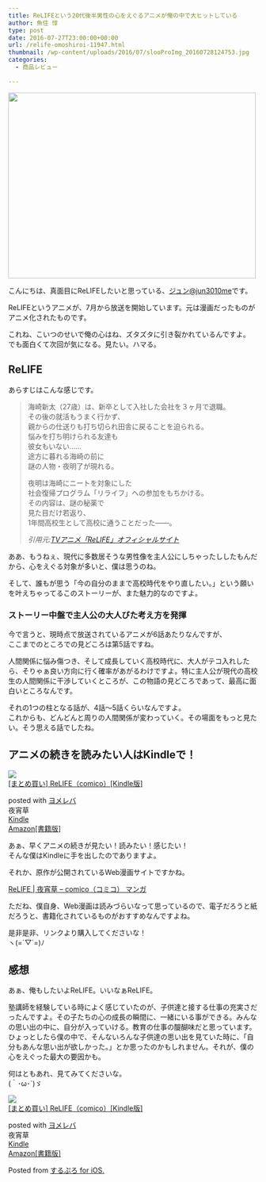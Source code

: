 ```yaml
---
title: ReLIFEという20代後半男性の心をえぐるアニメが俺の中で大ヒットしている
author: 魚住 惇
type: post
date: 2016-07-27T23:00:00+00:00
url: /relife-omoshiroi-11947.html
thumbnail: /wp-content/uploads/2016/07/slooProImg_20160728124753.jpg
categories:
  - 商品レビュー

---
```

<img decoding="async" loading="lazy" alt="" src="/wp-content/uploads/2016/07/slooProImg_20160728124748.jpg" width="500" height="375" />  
<!--more-->

こんにちは、真面目にReLIFEしたいと思っている、[ジュン@jun3010me][1]です。

ReLIFEというアニメが、7月から放送を開始しています。元は漫画だったものがアニメ化されたものです。

これね、こいつのせいで俺の心はね、ズタズタに引き裂かれているんですよ。  
でも面白くて次回が気になる。見たい。ハマる。

## ReLIFE

あらすじはこんな感じです。

> 海崎新太（27歳）は、新卒として入社した会社を３ヶ月で退職。  
> その後の就活もうまく行かず、  
> 親からの仕送りも打ち切られ田舎に戻ることを迫られる。  
> 悩みを打ち明けられる友達も  
> 彼女もいない……  
> 途方に暮れる海崎の前に  
> 謎の人物・夜明了が現れる。
> 
> 夜明は海崎にニートを対象にした  
> 社会復帰プログラム「リライフ」への参加をもちかける。  
> その内容は、謎の秘薬で  
> 見た目だけ若返り、  
> 1年間高校生として高校に通うことだった――。
> 
> <cite>引用元:<a href="http://relife-anime.com/sp/story/introduction.html" target="_blank">TVアニメ「ReLIFE」オフィシャルサイト</a></cite>

ああ、もうねぇ、<span class="futoaka">現代に多数居そうな男性像</span>を主人公にしちゃったししたもんだから、心をえぐる対象が多いと、僕は思うのね。

そして、誰もが思う「今の自分のままで高校時代をやり直したい。」という願いを叶えちゃってるこのストーリーが、また魅力的なのですよ。

### ストーリー中盤で主人公の大人びた考え方を発揮

今で言うと、現時点で放送されているアニメが6話あたりなんですが、  
ここまでのところでの見どころは<span class="b">第5話</span>ですね。

人間関係に悩み傷つき、そして成長していく高校時代に、大人がテコ入れしたら、そりゃぁ良い方向に行く確率があがるわけですよ。特に主人公が現代の高校生の人間関係に干渉していくところが、この物語の見どころであって、最高に面白いところなんです。

それの1つの柱となる話が、4話〜5話くらいなんですよ。  
これからも、どんどんと周りの人間関係が変わっていく。その場面をもっと見たい。そう思える話でしたね。

## アニメの続きを読みたい人はKindleで！

<div class="booklink-box">
  <div class="booklink-image">
    <a href="http://www.amazon.co.jp/exec/obidos/asin/B01BOMY9TU/jn050191-22/" target="_blank" ><img decoding="async" src="http://ecx.images-amazon.com/images/I/C1qpRlso7gS._SL160_.png" style="border: none;" /></a>
  </div>
  <div class="booklink-info">
    <div class="booklink-name">
      <a href="http://www.amazon.co.jp/exec/obidos/asin/B01BOMY9TU/jn050191-22/" target="_blank" >[まとめ買い] ReLIFE（comico）[Kindle版]</a></p>
      <div class="booklink-powered-date">
        posted with <a href="http://yomereba.com" rel="nofollow" target="_blank">ヨメレバ</a>
      </div>
    </div>
    <div class="booklink-detail">
      夜宵草
    </div>
    <div class="booklink-link2">
      <div class="shoplinkkindle">
        <a href="http://www.amazon.co.jp/exec/obidos/ASIN/B01BOMY9TU/jn050191-22/" target="_blank" >Kindle</a>
      </div>
      <div class="shoplinkamazon">
        <a href="http://www.amazon.co.jp/gp/search?keywords=%5B%82%DC%82%C6%82%DF%94%83%82%A2%5D%20ReLIFE%81icomico%81j&#038;__mk_ja_JP=%83J%83%5E%83J%83i&#038;url=search-alias%3Dstripbooks&#038;tag=jn050191-22" target="_blank" >Amazon[書籍版]</a>
      </div></p>
    </div>
  </div>
  <div class="booklink-footer">
  </div>
</div>

あぁ、早くアニメの続きが見たい！読みたい！感じたい！  
そんな僕はKindleに手を出したのでありますよ。

それか、原作が公開されているWeb漫画サイトですかね。

<a href="http://www.comico.jp/articleList.nhn?titleNo=2" target="_blank">ReLIFE | 夜宵草 &#8211; comico（コミコ） マンガ</a>

ただね、僕自身、Web漫画は読みづらいなって思っているので、電子だろうと紙だろうと、書籍化されているものがおすすめなんですよね。

是非是非、リンクより購入してくださいな！  
ヽ(=´▽\`=)ﾉ

## 感想

あぁ、俺もしたいよReLIFE。いいなぁReLIFE。

塾講師を経験している時によく感じていたのが、子供達と接する仕事の充実さだったんですよ。その子たちの心の成長の瞬間に、一緒にいる事ができる。みんなの思い出の中に、自分が入っていける。教育の仕事の醍醐味だと思っています。ひょっとしたら僕の中で、そんないろんな子供達の思い出を見ていた時に、「自分もあんな思い出が欲しかった。」とか思ったのかもしれません。それが、僕の心をえぐった最大の要因かも。

何はともあれ、見てみてくださいな。  
(｀･ω･´)ゞ

<div class="booklink-box">
  <div class="booklink-image">
    <a href="http://www.amazon.co.jp/exec/obidos/asin/B01BOMY9TU/jn050191-22/" target="_blank" ><img decoding="async" src="http://ecx.images-amazon.com/images/I/C1qpRlso7gS._SL160_.png" style="border: none;" /></a>
  </div>
  <div class="booklink-info">
    <div class="booklink-name">
      <a href="http://www.amazon.co.jp/exec/obidos/asin/B01BOMY9TU/jn050191-22/" target="_blank" >[まとめ買い] ReLIFE（comico）[Kindle版]</a></p>
      <div class="booklink-powered-date">
        posted with <a href="http://yomereba.com" rel="nofollow" target="_blank">ヨメレバ</a>
      </div>
    </div>
    <div class="booklink-detail">
      夜宵草
    </div>
    <div class="booklink-link2">
      <div class="shoplinkkindle">
        <a href="http://www.amazon.co.jp/exec/obidos/ASIN/B01BOMY9TU/jn050191-22/" target="_blank" >Kindle</a>
      </div>
      <div class="shoplinkamazon">
        <a href="http://www.amazon.co.jp/gp/search?keywords=%5B%82%DC%82%C6%82%DF%94%83%82%A2%5D%20ReLIFE%81icomico%81j&#038;__mk_ja_JP=%83J%83%5E%83J%83i&#038;url=search-alias%3Dstripbooks&#038;tag=jn050191-22" target="_blank" >Amazon[書籍版]</a>
      </div></p>
    </div>
  </div>
  <div class="booklink-footer">
  </div>
</div>

Posted from <a href="https://itunes.apple.com/jp/app/surupuro-for-ios-buroguedita/id436676299?mt=11l7gE" target="_blank">するぷろ for iOS.</a>

 [1]: https://twitter.com/jun3010me